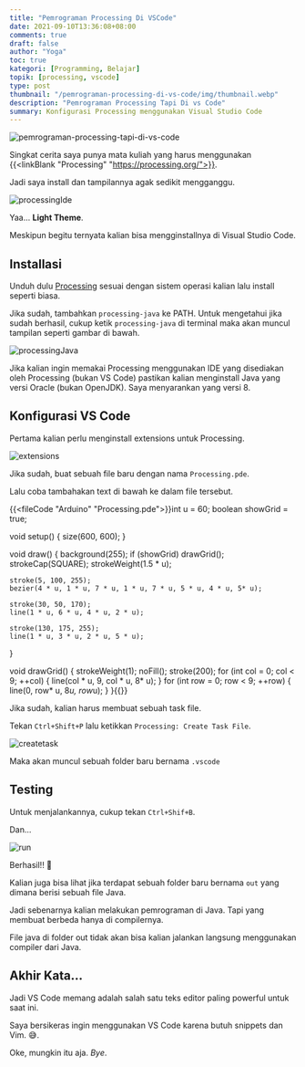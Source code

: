 ```yaml
---
title: "Pemrograman Processing Di VSCode"
date: 2021-09-10T13:36:08+08:00
comments: true
draft: false
author: "Yoga"
toc: true
kategori: [Programming, Belajar]
topik: [processing, vscode]
type: post
thumbnail: "/pemrograman-processing-di-vs-code/img/thumbnail.webp"
description: "Pemrograman Processing Tapi Di vs Code"
summary: Konfigurasi Processing menggunakan Visual Studio Code
---
```


![pemrograman-processing-tapi-di-vs-code](/pemrograman-processing-di-vs-code/img/thumbnail.webp)

Singkat cerita saya punya mata kuliah yang harus menggunakan {{<linkBlank "Processing" "https://processing.org/">}}.

Jadi saya install dan tampilannya agak sedikit mengganggu.

![processingIde](/pemrograman-processing-di-vs-code/img/processingIde.webp)

Yaa... **Light Theme**.

Meskipun begitu ternyata kalian bisa mengginstallnya di Visual Studio Code.

## Installasi

Unduh dulu [Processing](https://processing.org/download) sesuai dengan sistem operasi kalian lalu install seperti biasa.

Jika sudah, tambahkan `processing-java` ke PATH. Untuk mengetahui jika sudah berhasil, cukup ketik `processing-java` di terminal maka akan
muncul tampilan seperti gambar di bawah.

![processingJava](/pemrograman-processing-di-vs-code/img/processingJava.webp)

Jika kalian ingin memakai Processing menggunakan IDE yang disediakan oleh Processing (bukan VS Code) pastikan kalian menginstall Java yang versi Oracle (bukan OpenJDK). Saya menyarankan yang versi 8.

## Konfigurasi VS Code

Pertama kalian perlu menginstall extensions untuk Processing.

![extensions](/pemrograman-processing-di-vs-code/img/extensions.webp)

Jika sudah, buat sebuah file baru dengan nama `Processing.pde`.

Lalu coba tambahakan text di bawah ke dalam file tersebut.

{{<fileCode "Arduino" "Processing.pde">}}int u = 60;
boolean showGrid = true;

void setup() {
    size(600, 600);
}

void draw() {
    background(255);
    if (showGrid) drawGrid();
    strokeCap(SQUARE);
    strokeWeight(1.5 * u);

    stroke(5, 100, 255);
    bezier(4 * u, 1 * u, 7 * u, 1 * u, 7 * u, 5 * u, 4 * u, 5* u);

    stroke(30, 50, 170);
    line(1 * u, 6 * u, 4 * u, 2 * u);

    stroke(130, 175, 255);
    line(1 * u, 3 * u, 2 * u, 5 * u);
    
}

void drawGrid() {
    strokeWeight(1);
    noFill();
    stroke(200);
    for (int col = 0; col < 9; ++col) {
        line(col * u, 9, col * u, 8* u);
    }
    for (int row = 0; row < 9; ++row) {
        line(0, row* u, 8*u, row*u);
    }
}{{</fileCode>}}

Jika sudah, kalian harus membuat sebuah task file.

Tekan `Ctrl+Shift+P` lalu ketikkan `Processing: Create Task File`.

![createtask](/pemrograman-processing-di-vs-code/img/createtask.webp)

Maka akan muncul sebuah folder baru bernama `.vscode`

## Testing

Untuk menjalankannya, cukup tekan `Ctrl+Shif+B`.

Dan... 

![run](/pemrograman-processing-di-vs-code/img/run.webp)

Berhasil!! 🎉

Kalian juga bisa lihat jika terdapat sebuah folder baru bernama `out` yang dimana berisi sebuah file Java.

Jadi sebenarnya kalian melakukan pemrograman di Java. Tapi yang membuat berbeda hanya di compilernya.

File java di folder out tidak akan bisa kalian jalankan langsung menggunakan compiler dari Java.

## Akhir Kata...

Jadi VS Code memang adalah salah satu teks editor paling powerful untuk saat ini.

Saya bersikeras ingin menggunakan VS Code karena butuh snippets dan Vim. 😅.

Oke, mungkin itu aja. _Bye_.



